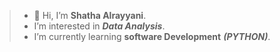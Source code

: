 > - 👋 Hi, I’m **Shatha Alrayyani**.
> -  I’m interested in ***Data Analysis***.
> -  I’m currently learning **software Development** ***(PYTHON)***.

<!---
ShathaAlrayyani/ShathaAlrayyani is a ✨ special ✨ repository because its `README.md` (this file) appears on your GitHub profile.
You can click the Preview link to take a look at your changes.
--->
